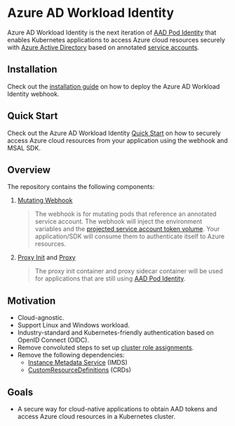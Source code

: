 # Azure AD Workload Identity

Azure AD Workload Identity is the next iteration of [AAD Pod Identity][1] that enables Kubernetes applications to access Azure cloud resources securely with [Azure Active Directory][2] based on annotated [service accounts][3].

## Installation

Check out the [installation guide][12] on how to deploy the Azure AD Workload Identity webhook.

## Quick Start

Check out the Azure AD Workload Identity [Quick Start][4] on how to securely access Azure cloud resources from your application using the webhook and MSAL SDK.

## Overview

The repository contains the following components:

1.  [Mutating Webhook][5]
    > The webhook is for mutating pods that reference an annotated service account. The webhook will inject the environment variables and the [projected service account token volume][11]. Your application/SDK will consume them to authenticate itself to Azure resources.

2.  [Proxy Init][6] and [Proxy][7]
    > The proxy init container and proxy sidecar container will be used for applications that are still using [AAD Pod Identity][1].

## Motivation

*   Cloud-agnostic.
*   Support Linux and Windows workload.
*   Industry-standard and Kubernetes-friendly authentication based on OpenID Connect (OIDC).
*   Remove convoluted steps to set up [cluster role assignments][8].
*   Remove the following dependencies:
    *   [Instance Metadata Service][9] (IMDS)
    *   [CustomResourceDefinitions][10] (CRDs)

## Goals

*   A secure way for cloud-native applications to obtain AAD tokens and access Azure cloud resources in a Kubernetes cluster.

<!-- - Ensure backward compatibility when upgrading from [AAD Pod Identity](https://github.com/Azure/aad-pod-identity). -->

[1]: https://github.com/Azure/aad-pod-identity

[2]: https://azure.microsoft.com/en-us/services/active-directory/

[3]: https://kubernetes.io/docs/tasks/configure-pod-container/configure-service-account/

[4]: https://azure.github.io/azure-workload-identity/quick-start.html

[5]: https://azure.github.io/azure-workload-identity/concepts.html#mutating-webhook

[6]: https://azure.github.io/azure-workload-identity/concepts.html#proxy-init

[7]: https://azure.github.io/azure-workload-identity/concepts.html#proxy

[8]: https://azure.github.io/aad-pod-identity/docs/getting-started/role-assignment/

[9]: https://docs.microsoft.com/en-us/azure/virtual-machines/windows/instance-metadata-service?tabs=windows

[10]: https://kubernetes.io/docs/concepts/extend-kubernetes/api-extension/custom-resources/#customresourcedefinitions

[11]: https://kubernetes.io/docs/tasks/configure-pod-container/configure-service-account/#service-account-token-volume-projection

[12]: https://azure.github.io/azure-workload-identity/installation.html
